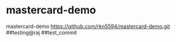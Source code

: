 # mastercard-demo
mastercard-demo
https://github.com/rkn5594/mastercard-demo.git
##testing@raj
##test_commit